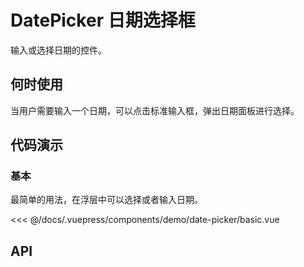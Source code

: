 # DatePicker 日期选择框

输入或选择日期的控件。

## 何时使用

当用户需要输入一个日期，可以点击标准输入框，弹出日期面板进行选择。

## 代码演示

### 基本

最简单的用法，在浮层中可以选择或者输入日期。

<demo-date-picker-basic/>

<<< @/docs/.vuepress/components/demo/date-picker/basic.vue

## API
